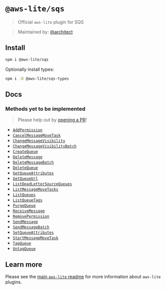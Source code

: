 # `@aws-lite/sqs`

> Official `aws-lite` plugin for SQS

> Maintained by: [@architect](https://github.com/architect)


## Install

```sh
npm i @aws-lite/sqs
```

Optionally install types:

```sh
npm i -D @aws-lite/sqs-types
```


## Docs

<!-- ! Do not remove METHOD_DOCS_START / METHOD_DOCS_END ! -->
<!-- METHOD_DOCS_START -->



### Methods yet to be implemented

> Please help out by [opening a PR](https://github.com/architect/aws-lite#authoring-aws-lite-plugins)!

- [`AddPermission`](https://docs.aws.amazon.com/AWSSimpleQueueService/latest/APIReference/API_AddPermission.html)
- [`CancelMessageMoveTask`](https://docs.aws.amazon.com/AWSSimpleQueueService/latest/APIReference/API_CancelMessageMoveTask.html)
- [`ChangeMessageVisibility`](https://docs.aws.amazon.com/AWSSimpleQueueService/latest/APIReference/API_ChangeMessageVisibility.html)
- [`ChangeMessageVisibilityBatch`](https://docs.aws.amazon.com/AWSSimpleQueueService/latest/APIReference/API_ChangeMessageVisibilityBatch.html)
- [`CreateQueue`](https://docs.aws.amazon.com/AWSSimpleQueueService/latest/APIReference/API_CreateQueue.html)
- [`DeleteMessage`](https://docs.aws.amazon.com/AWSSimpleQueueService/latest/APIReference/API_DeleteMessage.html)
- [`DeleteMessageBatch`](https://docs.aws.amazon.com/AWSSimpleQueueService/latest/APIReference/API_DeleteMessageBatch.html)
- [`DeleteQueue`](https://docs.aws.amazon.com/AWSSimpleQueueService/latest/APIReference/API_DeleteQueue.html)
- [`GetQueueAttributes`](https://docs.aws.amazon.com/AWSSimpleQueueService/latest/APIReference/API_GetQueueAttributes.html)
- [`GetQueueUrl`](https://docs.aws.amazon.com/AWSSimpleQueueService/latest/APIReference/API_GetQueueUrl.html)
- [`ListDeadLetterSourceQueues`](https://docs.aws.amazon.com/AWSSimpleQueueService/latest/APIReference/API_ListDeadLetterSourceQueues.html)
- [`ListMessageMoveTasks`](https://docs.aws.amazon.com/AWSSimpleQueueService/latest/APIReference/API_ListMessageMoveTasks.html)
- [`ListQueues`](https://docs.aws.amazon.com/AWSSimpleQueueService/latest/APIReference/API_ListQueues.html)
- [`ListQueueTags`](https://docs.aws.amazon.com/AWSSimpleQueueService/latest/APIReference/API_ListQueueTags.html)
- [`PurgeQueue`](https://docs.aws.amazon.com/AWSSimpleQueueService/latest/APIReference/API_PurgeQueue.html)
- [`ReceiveMessage`](https://docs.aws.amazon.com/AWSSimpleQueueService/latest/APIReference/API_ReceiveMessage.html)
- [`RemovePermission`](https://docs.aws.amazon.com/AWSSimpleQueueService/latest/APIReference/API_RemovePermission.html)
- [`SendMessage`](https://docs.aws.amazon.com/AWSSimpleQueueService/latest/APIReference/API_SendMessage.html)
- [`SendMessageBatch`](https://docs.aws.amazon.com/AWSSimpleQueueService/latest/APIReference/API_SendMessageBatch.html)
- [`SetQueueAttributes`](https://docs.aws.amazon.com/AWSSimpleQueueService/latest/APIReference/API_SetQueueAttributes.html)
- [`StartMessageMoveTask`](https://docs.aws.amazon.com/AWSSimpleQueueService/latest/APIReference/API_StartMessageMoveTask.html)
- [`TagQueue`](https://docs.aws.amazon.com/AWSSimpleQueueService/latest/APIReference/API_TagQueue.html)
- [`UntagQueue`](https://docs.aws.amazon.com/AWSSimpleQueueService/latest/APIReference/API_UntagQueue.html)
<!-- METHOD_DOCS_END -->


## Learn more

Please see the [main `aws-lite` readme](https://github.com/architect/aws-lite) for more information about `aws-lite` plugins.
